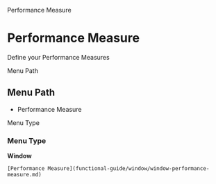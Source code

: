 
Performance Measure
# Performance Measure


Define your Performance Measures

Menu Path
## Menu Path



- Performance Measure

Menu Type
### Menu Type

**Window**


```
[Performance Measure](functional-guide/window/window-performance-measure.md)
```